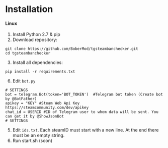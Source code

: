 # Installation
#### Linux
1. Install Python 2.7 & pip
2. Download repository:
```
git clone https://github.com/BoberMod/tgsteambanchecker.git
cd tgsteambanchecker
```
3. Install all dependencies:
```
pip install -r requirements.txt
```
6. Edit ```bot.py```
```
# SETTINGS
bot = telegram.Bot(token='BOT_TOKEN')  #Telegram bot token (Create bot by @BotFather)
apikey = "KEY" #Steam Web Api Key https://steamcommunity.com/dev/apikey
chat_id = USERID #ID of Telegram user to whom data will be sent. You can get it by @ShowJsonBot 
# SETTINGS
```
5. Edit ```ids.txt```.
Each steamID must start with a new line. 
At the end there must be an empty string.
6. Run start.sh (soon)
